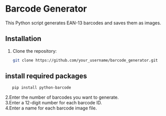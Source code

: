 ﻿# Barcode Generator

This Python script generates EAN-13 barcodes and saves them as images.

## Installation

1. Clone the repository:
   ```sh
   git clone https://github.com/your_username/barcode_generator.git
   ```

## install required packages
 ```sh
    pip install python-barcode
```
2.Enter the number of barcodes you want to generate.<br>
3.Enter a 12-digit number for each barcode ID.<br>
4.Enter a name for each barcode image file.



